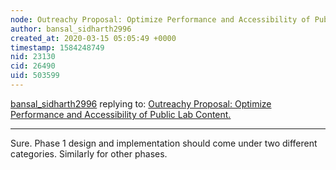 ```yaml
---
node: Outreachy Proposal: Optimize Performance and Accessibility of Public Lab Content.
author: bansal_sidharth2996
created_at: 2020-03-15 05:05:49 +0000
timestamp: 1584248749
nid: 23130
cid: 26490
uid: 503599
---
```




[bansal_sidharth2996](../profile/bansal_sidharth2996) replying to: [Outreachy Proposal: Optimize Performance and Accessibility of Public Lab Content.](../notes/itm2017004/03-12-2020/outreachy-proposal-optimize-performance-and-accessibility-of-public-lab-content)

----
Sure. Phase 1 design and implementation should come under two different categories. Similarly for other phases.